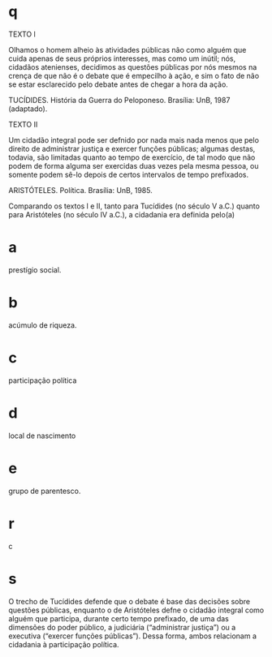 # q
TEXTO l

Olhamos o homem alheio às atividades públicas não como alguém que cuida apenas de seus próprios interesses, mas como um inútil; nós, cidadãos atenienses, decidimos as questões públicas por nós mesmos na crença de que não é o debate que é empecilho à ação, e sim o fato de não se estar esclarecido pelo debate antes de chegar a hora da ação.

TUCÍDIDES. História da Guerra do Peloponeso. Brasília: UnB, 1987 (adaptado).

TEXTO II

Um cidadão integral pode ser defnido por nada mais nada menos que pelo direito de administrar justiça e exercer funções públicas; algumas destas, todavia, são limitadas quanto ao tempo de exercício, de tal modo que não podem de forma alguma ser exercidas duas vezes pela mesma pessoa, ou somente podem sê-lo depois de certos intervalos de tempo prefixados.

ARISTÓTELES. Política. Brasília: UnB, 1985.

Comparando os textos l e II, tanto para Tucídides (no século V a.C.) quanto para Aristóteles (no século IV a.C.), a cidadania era definida pelo(a)

# a
prestígio social.

# b
acúmulo de riqueza.

# c
participação política

# d
local de nascimento

# e
grupo de parentesco.

# r
c

# s
O trecho de Tucídides defende que o debate é base das decisões sobre questões públicas, enquanto o de Aristóteles defne o cidadão integral como alguém que participa, durante certo tempo prefixado, de uma das dimensões do poder público, a judiciária (“administrar justiça”) ou a executiva (“exercer funções públicas”). Dessa forma, ambos relacionam a cidadania à participação política.
